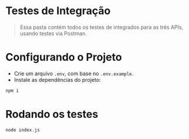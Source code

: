# Testes de Integração

> Essa pasta contém todos os testes de integrados para as três APIs, usando testes via Postman.

# Configurando o Projeto

- Crie um arquivo `.env`, com base no `.env.example`.
- Instale as dependências do projeto:

```bash
npm i
```

# Rodando os testes

```bash
node index.js
```